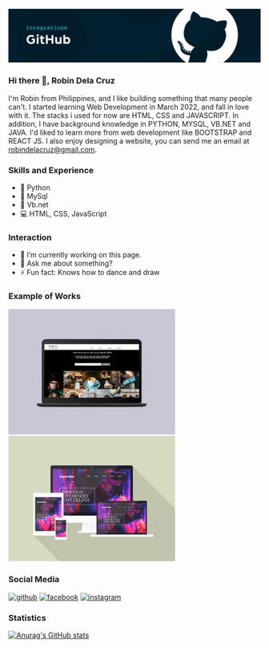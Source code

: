 ![Software Developer](https://github.com/robin-dc/robin-dc/blob/main/banner_github.png)

### Hi there 👋, Robin Dela Cruz
I'm Robin from Philippines, and I like building something that many people can't. I started learning Web Development in March 2022, and fall in love with it. The stacks i used for now are HTML, CSS and JAVASCRIPT. In addition, I have background knowledge in PYTHON, MYSQL, VB.NET and JAVA. I'd liked to learn more from web development like BOOTSTRAP and REACT JS. I also enjoy designing a website, you can send me an email at robindelacruz@gmail.com.

### Skills and Experience
- 🐍 Python
- 🐧 MySql
- 📱 Vb.net
- 💻 HTML, CSS, JavaScript

### Interaction
- 🔭 I’m currently working on this page. 
- 💬 Ask me about something? 
- ⚡ Fun fact: Knows how to dance and draw 

### Example of Works
<img src='https://github.com/robin-dc/robin-dc/blob/main/coffeeshop.png' alt='loopstudios' height='250'>
<img src='https://github.com/robin-dc/robin-dc/blob/main/loopstudios.png' alt='loopstudios' height='250'>

### Social Media
[<img src='https://cdn.jsdelivr.net/npm/simple-icons@3.0.1/icons/github.svg' alt='github' height='40'>](https://github.com/https://github.com/robin-dc)  [<img src='https://cdn.jsdelivr.net/npm/simple-icons@3.0.1/icons/facebook.svg' alt='facebook' height='40'>](https://www.facebook.com/https://www.facebook.com/robin.delacruz.353803/)  [<img src='https://cdn.jsdelivr.net/npm/simple-icons@3.0.1/icons/instagram.svg' alt='instagram' height='40'>](https://www.instagram.com/twitter.com/rrraw_wrrr/)  

### Statistics
[![Anurag's GitHub stats](https://github-readme-stats.vercel.app/api?username=robin-dc)](https://github.com/anuraghazra/github-readme-stats)
